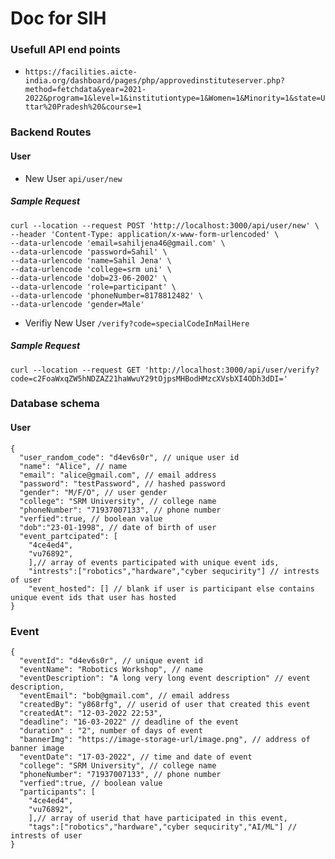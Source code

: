 # Doc for SIH

### Usefull API end points

- `https://facilities.aicte-india.org/dashboard/pages/php/approvedinstituteserver.php?method=fetchdata&year=2021-2022&program=1&level=1&institutiontype=1&Women=1&Minority=1&state=Uttar%20Pradesh%20&course=1`

### Backend Routes

#### User

- New User `api/user/new`

##### Sample Request

```
curl --location --request POST 'http://localhost:3000/api/user/new' \
--header 'Content-Type: application/x-www-form-urlencoded' \
--data-urlencode 'email=sahiljena46@gmail.com' \
--data-urlencode 'password=Sahil' \
--data-urlencode 'name=Sahil Jena' \
--data-urlencode 'college=srm uni' \
--data-urlencode 'dob=23-06-2002' \
--data-urlencode 'role=participant' \
--data-urlencode 'phoneNumber=8178812482' \
--data-urlencode 'gender=Male'
```

- Verifiy New User `/verify?code=specialCodeInMailHere`

##### Sample Request

```
curl --location --request GET 'http://localhost:3000/api/user/verify?code=c2FoaWxqZW5hNDZAZ21haWwuY29tOjpsMHBodHMzcXVsbXI4ODh3dDI='
```

### Database schema

#### User

```
{
  "user_random_code": "d4ev6s0r", // unique user id
  "name": "Alice", // name
  "email": "alice@gmail.com", // email address
  "password": "testPassword", // hashed password
  "gender": "M/F/O", // user gender
  "college": "SRM University", // college name
  "phoneNumber": "71937007133", // phone number
  "verfied":true, // boolean value
  "dob":"23-01-1998", // date of birth of user
  "event_partcipated": [
    "4ce4ed4",
    "vu76892",
    ],// array of events participated with unique event ids,
    "intrests":["robotics","hardware","cyber sequcirity"] // intrests of user
    "event_hosted": [] // blank if user is participant else contains unique event ids that user has hosted
}
```

### Event

```
{
  "eventId": "d4ev6s0r", // unique event id
  "eventName": "Robotics Workshop", // name
  "eventDescription": "A long very long event description" // event description,
  "eventEmail": "bob@gmail.com", // email address
  "createdBy": "y868rfg", // userid of user that created this event
  "createdAt": "12-03-2022 22:53",
  "deadline": "16-03-2022" // deadline of the event
  "duration" : "2", number of days of event
  "bannerImg": "https://image-storage-url/image.png", // address of banner image
  "eventDate": "17-03-2022", // time and date of event
  "college": "SRM University", // college name
  "phoneNumber": "71937007133", // phone number
  "verfied":true, // boolean value
  "participants": [
    "4ce4ed4",
    "vu76892",
    ],// array of userid that have participated in this event,
    "tags":["robotics","hardware","cyber sequcirity","AI/ML"] // intrests of user
}
```
